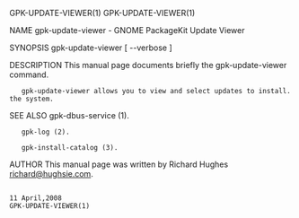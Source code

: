 GPK-UPDATE-VIEWER(1)                                                                                                                                                                     GPK-UPDATE-VIEWER(1)



NAME
       gpk-update-viewer - GNOME PackageKit Update Viewer

SYNOPSIS
       gpk-update-viewer [ --verbose ]

DESCRIPTION
       This manual page documents briefly the gpk-update-viewer command.

       gpk-update-viewer allows you to view and select updates to install.  the system.

SEE ALSO
       gpk-dbus-service (1).

       gpk-log (2).

       gpk-install-catalog (3).

AUTHOR
       This manual page was written by Richard Hughes <richard@hughsie.com>.



                                                                                                11 April,2008                                                                            GPK-UPDATE-VIEWER(1)
